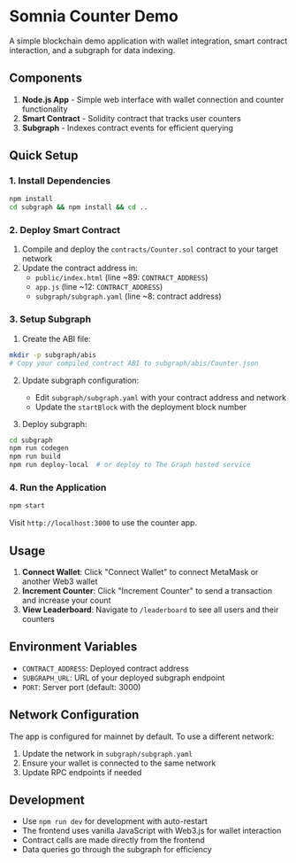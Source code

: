 # Somnia Counter Demo

A simple blockchain demo application with wallet integration, smart contract interaction, and a subgraph for data indexing.

## Components

1. **Node.js App** - Simple web interface with wallet connection and counter functionality
2. **Smart Contract** - Solidity contract that tracks user counters
3. **Subgraph** - Indexes contract events for efficient querying

## Quick Setup

### 1. Install Dependencies

```bash
npm install
cd subgraph && npm install && cd ..
```

### 2. Deploy Smart Contract

1. Compile and deploy the `contracts/Counter.sol` contract to your target network
2. Update the contract address in:
   - `public/index.html` (line ~89: `CONTRACT_ADDRESS`)
   - `app.js` (line ~12: `CONTRACT_ADDRESS`)
   - `subgraph/subgraph.yaml` (line ~8: contract address)

### 3. Setup Subgraph

1. Create the ABI file:
```bash
mkdir -p subgraph/abis
# Copy your compiled contract ABI to subgraph/abis/Counter.json
```

2. Update subgraph configuration:
   - Edit `subgraph/subgraph.yaml` with your contract address and network
   - Update the `startBlock` with the deployment block number

3. Deploy subgraph:
```bash
cd subgraph
npm run codegen
npm run build
npm run deploy-local  # or deploy to The Graph hosted service
```

### 4. Run the Application

```bash
npm start
```

Visit `http://localhost:3000` to use the counter app.

## Usage

1. **Connect Wallet**: Click "Connect Wallet" to connect MetaMask or another Web3 wallet
2. **Increment Counter**: Click "Increment Counter" to send a transaction and increase your count
3. **View Leaderboard**: Navigate to `/leaderboard` to see all users and their counters

## Environment Variables

- `CONTRACT_ADDRESS`: Deployed contract address
- `SUBGRAPH_URL`: URL of your deployed subgraph endpoint
- `PORT`: Server port (default: 3000)

## Network Configuration

The app is configured for mainnet by default. To use a different network:

1. Update the network in `subgraph/subgraph.yaml`
2. Ensure your wallet is connected to the same network
3. Update RPC endpoints if needed

## Development

- Use `npm run dev` for development with auto-restart
- The frontend uses vanilla JavaScript with Web3.js for wallet interaction
- Contract calls are made directly from the frontend
- Data queries go through the subgraph for efficiency 